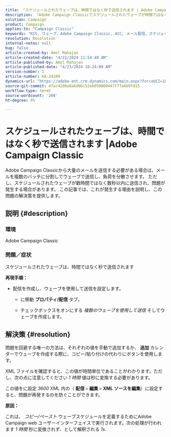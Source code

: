 ```yaml
---
title: 「スケジュールされたウェーブは、時間ではなく秒で送信されます | Adobe Campaign Classic"
description: 「Adobe Campaign Classicでスケジュールされたウェーブが時間ではなく秒で送信される問題の修正を説明します。」
solution: Campaign
product: Campaign
applies-to: "Campaign Classic"
keywords: "KCS, ウェーブ，Adobe Campaign Classic, ACC, メール配信，スケジュール，時間，秒"
resolution: Resolution
internal-notes: null
bug: false
article-created-by: Amol Mahajan
article-created-date: "4/22/2024 11:54:40 AM"
article-published-by: Amol Mahajan
article-published-date: "4/23/2024 10:24:09 AM"
version-number: 1
article-number: KA-24109
dynamics-url: "https://adobe-ent.crm.dynamics.com/main.aspx?forceUCI=1&pagetype=entityrecord&etn=knowledgearticle&id=e9d08613-9f00-ef11-a1fe-6045bd006704"
source-git-commit: 4fac42d0a8a6d96c52eb050860447f7fa6b9fd15
workflow-type: tm+mt
source-wordcount: '268'
ht-degree: 4%

---
```


# スケジュールされたウェーブは、時間ではなく秒で送信されます |Adobe Campaign Classic


Adobe Campaign Classicから大量のメールを送信する必要がある場合は、メールを複数のバッチに分割してウェーブで送信し、負荷を分散させます。 ただし、スケジュールされたウェーブが数時間ではなく数秒以内に送信され、問題が発生する場合があります。 この記事では、これが発生する理由を説明し、この問題の解決策を提供します。

## 説明 {#description}


### <b>環境</b>

Adobe Campaign Classic



### <b>問題／症状</b>

スケジュールされたウェーブは、時間ではなく秒で送信されます

<b>再現手順：</b>

- 配信を作成し、ウェーブを使用して送信を設定します。



   - に移動 <b>プロパティ/配信</b> タブ。


   - チェックボックスをオンにする *複数のウェーブを使用して送信* そしてウェーブを作成します。






## 解決策 {#resolution}


問題を回避する唯一の方法は、それぞれの値を手動で追加するか、 <b>追加</b> カレンダーでウェーブを作成する際に、コピー/貼り付けの代わりにボタンを使用します。

XML ファイルを確認すると、この値が時間単位であることがわかります。ただし、次の点に注意してください *1 時間* 値は秒に変換する必要があります。

この値をに設定 *3600* XML 内の（ <b>配信</b> `>`  <b>編集</b> `>`  <b>XML ソースを編集</b>）に設定すると、問題が再発するのを防ぐことができます。

<b>原因：</b>

これは、 *コピー/ペースト* ウェーブスケジュールを定義するためにAdobe Campaign web ユーザーインターフェイスで実行されます。次の処理が行われます *1 時間* 秒に変換されず、として解釈される *1s*.
